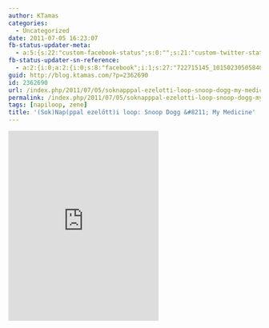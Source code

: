 ```yaml
---
author: KTamas
categories:
  - Uncategorized
date: 2011-07-05 16:23:07
fb-status-updater-meta:
  - a:5:{s:22:"custom-facebook-status";s:0:"";s:21:"custom-twitter-status";s:0:"";s:7:"fb-push";s:1:"1";s:7:"tw-push";s:1:"1";s:4:"push";s:1:"1";}
fb-status-updater-sn-reference:
  - a:2:{i:0;a:2:{i:0;s:8:"facebook";i:1;s:27:"722715145_10150230505840146";}i:1;a:2:{i:0;s:7:"twitter";i:1;s:17:"88251583393038336";}}
guid: http://blog.ktamas.com/?p=2362690
id: 2362690
url: /index.php/2011/07/05/soknapppal-ezelotti-loop-snoop-dogg-my-medicine/
permalink: /index.php/2011/07/05/soknapppal-ezelotti-loop-snoop-dogg-my-medicine/
tags: [napiloop, zene]
title: '(Sok)Nap(ppal ezelőtt)i loop: Snoop Dogg &#8211; My Medicine'
---
```



<iframe src="https://open.spotify.com/embed/track/4nBmkmGnaLvRolf6WINAXa" width="300" height="380" frameborder="0" allowtransparency="true" allow="encrypted-media"></iframe>
